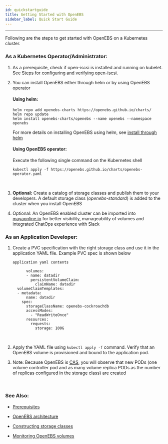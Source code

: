```yaml
---
id: quickstartguide
title: Getting Started with OpenEBS
sidebar_label: Quick Start Guide
---
```


------

Following are the steps to get started with OpenEBS on a Kubernetes cluster.

### As a Kubernetes Operator/Administrator:

1. As a prerequisite, check if open-iscsi is installed and running on kubelet. See [Steps for configuring and verifying open-iscsi](/docs/prerequisites.html#steps-for-configuring-and-verifying-open-iscsi).

2. You can install OpenEBS either through helm or by using OpenEBS operator

   #### Using helm:

   ```
   helm repo add openebs-charts https://openebs.github.io/charts/
   helm repo update
   helm install openebs-charts/openebs --name openebs --namespace openebs
   ```

   For more details on installing OpenEBS using helm, see [install through helm](/docs/installation.html#helm)

   #### Using OpenEBS operator:

   Execute the following single command on the Kubernetes shell

   ```
   kubectl apply -f https://openebs.github.io/charts/openebs-operator.yaml
   ```
   ​

3. **Optional:** Create a catalog of storage classes and publish them to your developers. A default storage class (*openebs-standard*) is added to the cluster when you install OpenEBS

4. Optional: An OpenEBS enabled cluster can be imported into [mayaonline.io](/docs/mayaonline.html) for better visibility, manageability of volumes and integrated ChatOps experience with Slack

### As an Application Developer:

1. Create a PVC specification with the right storage class and use it in the application YAML file. Example PVC spec is shown below

   ```
   application yaml contents
        
         volumes:
         - name: datadir
           persistentVolumeClaim:
             claimName: datadir
     volumeClaimTemplates:
     - metadata:
         name: datadir
       spec:
         storageClassName: openebs-cockroachdb
         accessModes:
           - "ReadWriteOnce"
         resources:
           requests:
             storage: 100G
   ```

   ​

2. Apply the YAML file using `kubectl apply -f` command. Verify that an OpenEBS volume is provisioned and bound to the application pod.

3. Note: Because OpenEBS is [CAS](/docs/conceptscas.html), you will observe that new PODs (one volume controller pod and as many volume replica PODs as the number of replicas configured in the storage class) are created

   ​


### See Also:

- [Prerequisites](/docs/prerequisites.html)
- [OpenEBS architecture](/docs/architecture.html)
- [Constructing storage classes](/docs/architecture.html)
- [Monitoring OpenEBS volumes](/storagepolicies.html#volume-monitoring-policy)

  ​



<!-- Hotjar Tracking Code for https://docs.openebs.io -->
<script>
   (function(h,o,t,j,a,r){
       h.hj=h.hj||function(){(h.hj.q=h.hj.q||[]).push(arguments)};
       h._hjSettings={hjid:785693,hjsv:6};
       a=o.getElementsByTagName('head')[0];
       r=o.createElement('script');r.async=1;
       r.src=t+h._hjSettings.hjid+j+h._hjSettings.hjsv;
       a.appendChild(r);
   })(window,document,'https://static.hotjar.com/c/hotjar-','.js?sv=');
</script>
